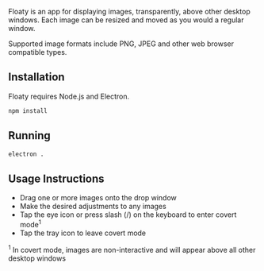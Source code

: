 Floaty is an app for displaying images, transparently, above other desktop windows. Each image can be resized and moved as you would a regular window.

Supported image formats include PNG, JPEG and other web browser compatible types.

## Installation

Floaty requires Node.js and Electron.

```sh
npm install
```

## Running

```sh
electron .
```

## Usage Instructions

- Drag one or more images onto the drop window
- Make the desired adjustments to any images
- Tap the eye icon or press slash (/) on the keyboard to enter covert mode<sup>1</sup>
- Tap the tray icon to leave covert mode</li>

<sup>1</sup> In covert mode, images are non-interactive and will appear above all other desktop windows
